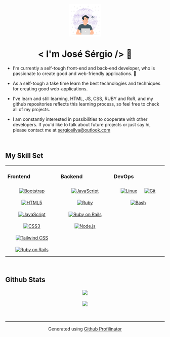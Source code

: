 <div align="center">
<img src="assets/img/binary-code-not-css.svg" align="center" style="width: 20%" />
</div>

# <div align="center">< I'm José Sérgio /> 👋</div>

- I'm currently a self-tough front-end and back-end developer, who is passionate to create good and web-friendly applications. 🙂

- As a self-tough a take time learn the best technologies and techniques for creating good web-applications.

- I've learn and still learning, HTML, JS, CSS, RUBY and RoR, and my github repositories reflects this learning process, so feel free to check all of my projects.

- I am constantly interested in possibilities to cooperate with other developers. If you'd like to talk about future projects or just say hi, please contact me at
  <a href="mailto:sergiosilva@outlook.com">sergiosilva@outlook.com</a>

<br/>

## My Skill Set

<table align="center"><tr><td valign="top" width="33%">

### Frontend

<div align="center">  
<a href="https://getbootstrap.com/docs/3.4/javascript/" target="_blank"><img style="margin: 10px" src="https://profilinator.rishav.dev/skills-assets/bootstrap-plain.svg" alt="Bootstrap" height="25" /></a>  
<a href="https://en.wikipedia.org/wiki/HTML5" target="_blank"><img style="margin: 10px" src="https://profilinator.rishav.dev/skills-assets/html5-original-wordmark.svg" alt="HTML5" height="25" /></a>  
<a href="https://www.javascript.com/" target="_blank"><img style="margin: 10px" src="https://profilinator.rishav.dev/skills-assets/javascript-original.svg" alt="JavaScript" height="25" /></a>  
<a href="https://www.w3schools.com/css/" target="_blank"><img style="margin: 10px" src="https://profilinator.rishav.dev/skills-assets/css3-original-wordmark.svg" alt="CSS3" height="25" /></a>  
<a href="https://www.tailwindcss.com/" target="_blank"><img style="margin: 10px" src="https://profilinator.rishav.dev/skills-assets/tailwindcss.svg" alt="Tailwind CSS" height="25" /></a>  
<a href="https://rubyonrails.org/" target="_blank"><img style="margin: 10px" src="https://profilinator.rishav.dev/skills-assets/rails-original-wordmark.svg" alt="Ruby on Rails" height="25" /></a>  
</div>

</td><td valign="top" width="33%">

### Backend

<div align="center">  
<a href="https://www.javascript.com/" target="_blank"><img style="margin: 10px" src="https://profilinator.rishav.dev/skills-assets/javascript-original.svg" alt="JavaScript" height="25" /></a>  
<a href="https://www.ruby-lang.org/en/" target="_blank"><img style="margin: 10px" src="https://profilinator.rishav.dev/skills-assets/ruby-original-wordmark.svg" alt="Ruby" height="25" /></a>  
<a href="https://rubyonrails.org/" target="_blank"><img style="margin: 10px" src="https://profilinator.rishav.dev/skills-assets/rails-original-wordmark.svg" alt="Ruby on Rails" height="25" /></a>  
<a href="https://nodejs.org/" target="_blank"><img style="margin: 10px" src="https://profilinator.rishav.dev/skills-assets/nodejs-original-wordmark.svg" alt="Node.js" height="25" /></a>  
</div>

</td><td valign="top" width="33%">

### DevOps

<div align="center">  
<a href="https://www.linux.org/" target="_blank"><img style="margin: 10px" src="https://profilinator.rishav.dev/skills-assets/linux-original.svg" alt="Linux" height="50" /></a>  
<a href="https://github.com/" target="_blank"><img style="margin: 10px" src="https://profilinator.rishav.dev/skills-assets/git-scm-icon.svg" alt="Git" height="50" /></a>  
<a href="https://www.gnu.org/software/bash/" target="_blank"><img style="margin: 10px" src="https://profilinator.rishav.dev/skills-assets/gnu_bash-icon.svg" alt="Bash" height="50" /></a>  
</div>

</td></tr></table>

<br/>

## Github Stats

<div align="center"><img src="https://github-readme-stats.vercel.app/api/top-langs/?username=MrEscappe&hide_border=true&layout=compact" align="center" /></div>

<br/>

<div align="center">
<img src="https://komarev.com/ghpvc/?username=MrEscappe&&style=flat-square" align="center" />
</div>

<br/>

<br />

---

<div align="center">Generated using <a href="https://profilinator.rishav.dev/" target="_blank">Github Profilinator</a></div>
